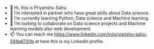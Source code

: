 - 👋 Hi, this is Priyanshu Sahu.
- 👀 I’m interested in partner who have great skills about Data science.
- 🌱 I’m currently learning Python, Data science and Machine learning.
- 💞️ I’m looking to collaborate on Data science projects and Machine learning models also web development.
- 📫 You can reach me https://www.linkedin.com/in/priyanshu-sahu-549a6720b at here this is my LinkedIn profile.
